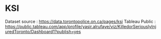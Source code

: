 # KSI

Dataset source : https://data.torontopolice.on.ca/pages/ksi
Tableau Public : https://public.tableau.com/app/profile/yasir.alrufaye/viz/KilledorSeriouslyInjuredToronto/Dashboard1?publish=yes
